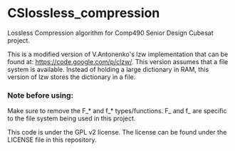 CSlossless_compression
======================

Lossless Compression algorithm for Comp490 Senior Design Cubesat project.

This is a modified version of V.Antonenko's lzw implementation that can be found at: https://code.google.com/p/clzw/. This version assumes that a file system is available. Instead of holding a large dictionary in RAM, this version of lzw stores the dictionary in a file.

### Note before using:
Make sure to remove the F_* and f_* types/functions. F_ and f_ are specific to the file system being used in this project.

This code is under the GPL v2 license. The license can be found under the LICENSE file in this repository.
